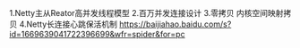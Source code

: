 1.Netty主从Reator高并发线程模型
2.百万并发连接设计
3.零拷贝 内核空间映射拷贝
4.Netty长连接心跳保活机制
https://baijiahao.baidu.com/s?id=1669639041722396699&wfr=spider&for=pc
